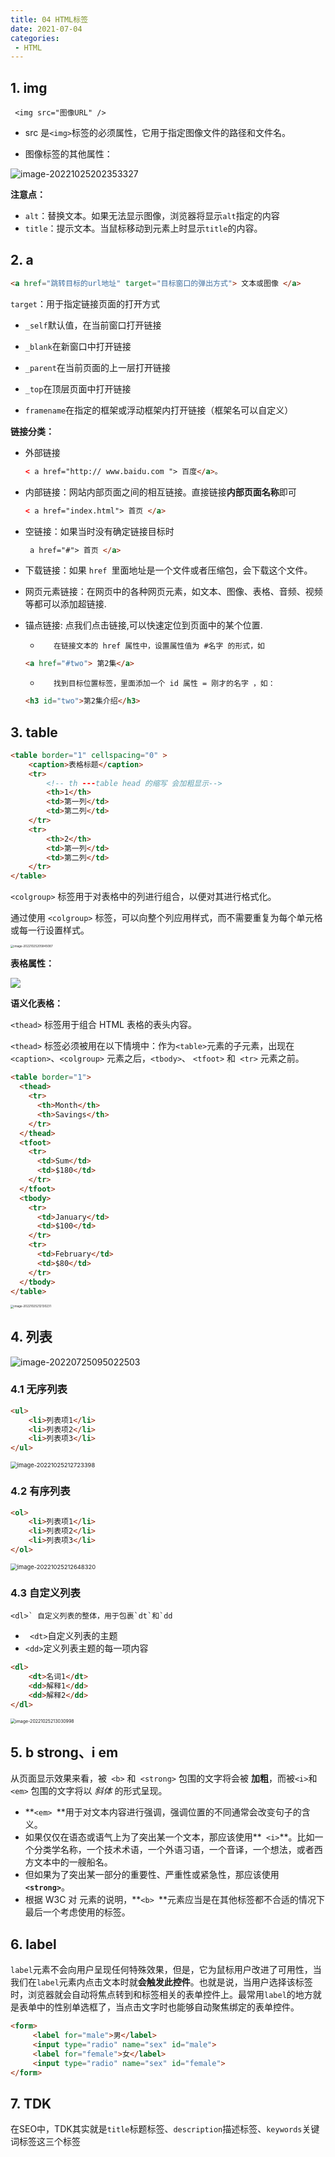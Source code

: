 ```yaml
---
title: 04 HTML标签
date: 2021-07-04
categories: 
 - HTML
---
```


## 1. img

```
 <img src="图像URL" />
```

-  src 是`<img>`标签的必须属性，它用于指定图像文件的路径和文件名。

-  图像标签的其他属性：

![image-20221025202353327](https://could-img.oss-cn-hangzhou.aliyuncs.com/202210301443066.png)

**注意点：**

- `alt`：替换文本。如果无法显示图像，浏览器将显示`alt`指定的内容
- `title`：提示文本。当鼠标移动到元素上时显示`title`的内容。

## 2. a 

```html
<a href="跳转目标的url地址" target="目标窗口的弹出方式"> 文本或图像 </a>
```

`target`：用于指定链接页面的打开方式

- `_self`默认值，在当前窗口打开链接

- `_blank`在新窗口中打开链接

- `_parent`在当前页面的上一层打开链接

- `_top`在顶层页面中打开链接 

- `framename`在指定的框架或浮动框架内打开链接（框架名可以自定义）

**链接分类：**

- 外部链接

  ```html
  < a href="http:// www.baidu.com "> 百度</a>。
  ```

- 内部链接：网站内部页面之间的相互链接。直接链接**内部页面名称**即可

  ```html
  < a href="index.html"> 首页 </a>
  ```

- 空链接：如果当时没有确定链接目标时

  ```html
   a href="#"> 首页 </a>
  ```

- 下载链接：如果 `href `里面地址是一个文件或者压缩包，会下载这个文件。

- 网页元素链接：在网页中的各种网页元素，如文本、图像、表格、音频、视频等都可以添加超链接.

- 锚点链接:  点我们点击链接,可以快速定位到页面中的某个位置. 

  +        在链接文本的 href 属性中，设置属性值为 #名字 的形式，如

  ```html
  <a href="#two"> 第2集</a> 
  ```

  +        找到目标位置标签，里面添加一个 id 属性 = 刚才的名字 ，如：

  ```html
  <h3 id="two">第2集介绍</h3>
  ```

## 3. table

```html
<table border="1" cellspacing="0" >
    <caption>表格标题</caption>
    <tr>
        <!-- th ---table head 的缩写 会加粗显示-->
        <th>1</th>
        <td>第一列</td>
        <td>第二列</td>
    </tr>
    <tr>
        <th>2</th>
        <td>第一列</td>
        <td>第二列</td>
    </tr>
</table>
```

`<colgroup>` 标签用于对表格中的列进行组合，以便对其进行格式化。

通过使用 `<colgroup>` 标签，可以向整个列应用样式，而不需要重复为每个单元格或每一行设置样式。

<img src="https://could-img.oss-cn-hangzhou.aliyuncs.com/202210252058509.png" alt="image-20221025205845087" style="zoom: 33%;" />

**表格属性：**

![](https://could-img.oss-cn-hangzhou.aliyuncs.com/202210252055823.png)

**语义化表格：**

`<thead>` 标签用于组合 HTML 表格的表头内容。

`<thead>` 标签必须被用在以下情境中：作为` <table> `元素的子元素，出现在 `<caption>`、`<colgroup>` 元素之后，`<tbody>`、 `<tfoot>` 和` <tr>` 元素之前。

```html
<table border="1">
  <thead>
    <tr>
      <th>Month</th>
      <th>Savings</th>
    </tr>
  </thead>
  <tfoot>
    <tr>
      <td>Sum</td>
      <td>$180</td>
    </tr>
  </tfoot>
  <tbody>
    <tr>
      <td>January</td>
      <td>$100</td>
    </tr>
    <tr>
      <td>February</td>
      <td>$80</td>
    </tr>
  </tbody>
</table>
```

<img src="C:/Users/%E5%BC%A0996/AppData/Roaming/Typora/typora-user-images/image-20221025212130231.png" alt="image-20221025212130231" style="zoom:33%;" />

## 4. 列表

![image-20220725095022503](https://could-img.oss-cn-hangzhou.aliyuncs.com/202210252132352.png)

### 4.1 无序列表

```html
<ul>
    <li>列表项1</li>
    <li>列表项2</li>
    <li>列表项3</li>
</ul>
```

<img src="C:/Users/%E5%BC%A0996/AppData/Roaming/Typora/typora-user-images/image-20221025212723398.png" alt="image-20221025212723398" style="zoom:67%;" />

### 4.2 有序列表

```html
<ol>
    <li>列表项1</li>
    <li>列表项2</li>
    <li>列表项3</li>
</ol>
```



<img src="https://could-img.oss-cn-hangzhou.aliyuncs.com/202210252126786.png" alt="image-20221025212648320" style="zoom: 67%;" />

### 4.3 自定义列表

```
<dl>` 自定义列表的整体，用于包裹`dt`和`dd
```

- ` <dt>`自定义列表的主题
- `<dd>`定义列表主题的每一项内容

```html
<dl>
    <dt>名词1</dt>
    <dd>解释1</dd>
    <dd>解释2</dd>
</dl>
```

<img src="C:/Users/%E5%BC%A0996/AppData/Roaming/Typora/typora-user-images/image-20221025213030998.png" alt="image-20221025213030998" style="zoom:50%;" />

## 5. b strong、i em

从页面显示效果来看，被` <b>` 和` <strong>` 包围的文字将会被 **加粗**，而被` <i> `和` <em>` 包围的文字将以 *斜体* 的形式呈现。

- **`<em> `**用于对文本内容进行强调，强调位置的不同通常会改变句子的含义。
- 如果仅仅在语态或语气上为了突出某一个文本，那应该使用**` <i>`**。比如一个分类学名称，一个技术术语，一个外语习语，一个音译，一个想法，或者西方文本中的一艘船名。
- 但如果为了突出某一部分的重要性、严重性或紧急性，那应该使用 **`<strong>`**。
- 根据 W3C 对 元素的说明，**`<b> `**元素应当是在其他标签都不合适的情况下最后一个考虑使用的标签。

## 6. label

`label`元素不会向用户呈现任何特殊效果，但是，它为鼠标用户改进了可用性，当我们在`label`元素内点击文本时就**会触发此控件**。也就是说，当用户选择该标签时，浏览器就会自动将焦点转到和标签相关的表单控件上。最常用`label`的地方就是表单中的性别单选框了，当点击文字时也能够自动聚焦绑定的表单控件。

```html
<form>
     <label for="male">男</label>
     <input type="radio" name="sex" id="male">
     <label for="female">女</label>
     <input type="radio" name="sex" id="female">
</form>
```
## 7. TDK

在SEO中，TDK其实就是`title`标题标签、`description`描述标签、`keywords`关键词标签这三个标签



